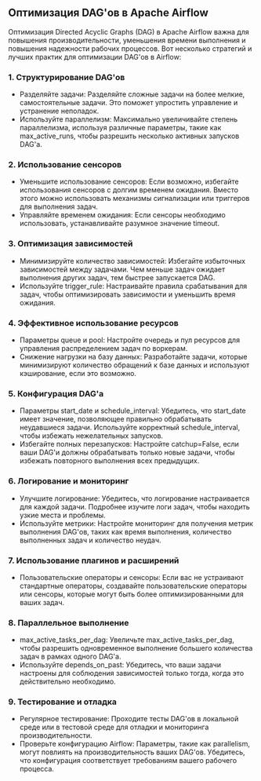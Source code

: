 ## Оптимизация DAG'ов в Apache Airflow

Оптимизация Directed Acyclic Graphs (DAG) в Apache Airflow важна для повышения производительности, уменьшения времени выполнения и повышения надежности рабочих процессов. Вот несколько стратегий и лучших практик для оптимизации DAG'ов в Airflow:

### 1. Структурирование DAG'ов
- Разделяйте задачи: Разделяйте сложные задачи на более мелкие, самостоятельные задачи. Это поможет упростить управление и устранение неполадок.
- Используйте параллелизм: Максимально увеличивайте степень параллелизма, используя различные параметры, такие как max_active_runs, чтобы разрешить несколько активных запусков DAG'а.

### 2. Использование сенсоров
- Уменьшите использование сенсоров: Если возможно, избегайте использования сенсоров с долгим временем ожидания. Вместо этого можно использовать механизмы сигнализации или триггеров для выполнения задач.
- Управляйте временем ожидания: Если сенсоры необходимо использовать, устанавливайте разумное значение timeout.

### 3. Оптимизация зависимостей
- Минимизируйте количество зависимостей: Избегайте избыточных зависимостей между задачами. Чем меньше задач ожидает выполнения других задач, тем быстрее запускается DAG.
- Используйте trigger_rule: Настраивайте правила срабатывания для задач, чтобы оптимизировать зависимости и уменьшить время ожидания.

### 4. Эффективное использование ресурсов
- Параметры queue и pool: Настройте очередь и пул ресурсов для управления распределением задач по воркерам.
- Снижение нагрузки на базу данных: Разработайте задачи, которые минимизируют количество обращений к базе данных и используют кэширование, если это возможно.

### 5. Конфигурация DAG'а
- Параметры start_date и schedule_interval: Убедитесь, что start_date имеет значение, позволяющее правильно обрабатывать неудавшиеся задачи. Используйте корректный schedule_interval, чтобы избежать нежелательных запусков.
- Избегайте полных перезапусков: Настройте catchup=False, если ваши DAG'и должны обрабатывать только новые задачи, чтобы избежать повторного выполнения всех предыдущих.

### 6. Логирование и мониторинг
- Улучшите логирование: Убедитесь, что логирование настраивается для каждой задачи. Подробнее изучите логи задач, чтобы находить узкие места и проблемы.
- Используйте метрики: Настройте мониторинг для получения метрик выполнения DAG'ов, таких как время выполнения, количество выполненных задач и количество неудач.

### 7. Использование плагинов и расширений
- Пользовательские операторы и сенсоры: Если вас не устраивают стандартные операторы, создавайте пользовательские операторы или сенсоры, которые могут быть более оптимизированными для ваших задач.

### 8. Параллельное выполнение
- max_active_tasks_per_dag: Увеличьте max_active_tasks_per_dag, чтобы разрешить одновременное выполнение большего количества задач в рамках одного DAG'а.
- Используйте depends_on_past: Убедитесь, что ваши задачи настроены для соблюдения зависимостей только тогда, когда это действительно необходимо.

### 9. Тестирование и отладка
- Регулярное тестирование: Проходите тесты DAG'ов в локальной среде или в тестовой среде для отладки и мониторинга производительности.
- Проверьте конфигурацию Airflow: Параметры, такие как parallelism, могут повлиять на производительность ваших DAG'ов. Убедитесь, что конфигурация соответствует требованиям вашего рабочего процесса.
